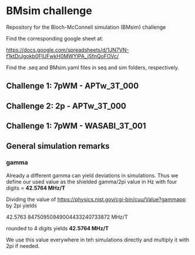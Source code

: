 # BMsim challenge
Repository for the Bloch-McConnell simulation (BMsim) challenge

Find the corresponding google sheet at:

https://docs.google.com/spreadsheets/d/1JN7VN-f1ktDrJgokb0FlUFwkH0MWYlPA_jSfnQoFOVc/

Find the .seq and BMsim.yaml files in seq and sim folders, respectively.


## Challenge 1: 7pWM - APTw_3T_000

## Challenge 2: 2p - APTw_3T_000

## Challenge 1: 7pWM - WASABI_3T_001


## General simulation remarks

### gamma
Already a different gamma can yield deviations in simulations.
Thus we define our used value as the shielded gamma/2pi value in Hz with four digits = **42.5764 MHz/T**

Dividing the value of 
https://physics.nist.gov/cgi-bin/cuu/Value?gammapp 
by 2pi yields

42.5763 84750950949004433240733872 MHz/T 

rounded to 4 digits yields **42.5764 MHz/T**

We use this value everywhere in teh simulations directly and multiply it with 2pi if needed.

